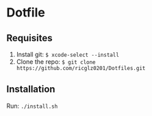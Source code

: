 # Dotfile

## Requisites
1. Install git: `$ xcode-select --install`
2. Clone the repo: `$ git clone https://github.com/ricglz0201/Dotfiles.git`

## Installation

Run: `./install.sh`
